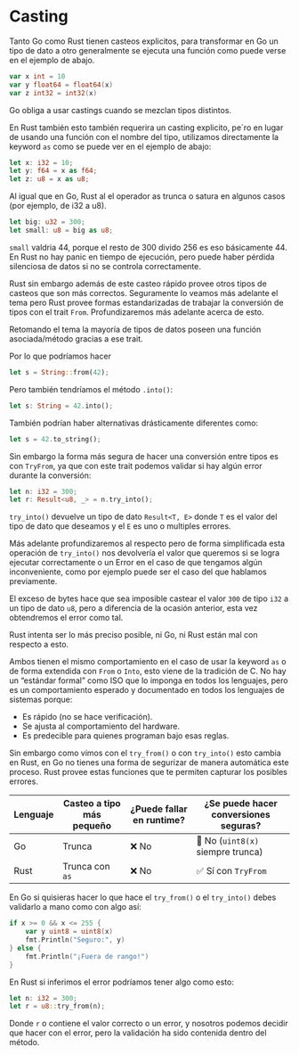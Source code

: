 # Casting

Tanto Go como Rust tienen casteos explicitos, para transformar en Go un tipo de 
dato a otro generalmente se ejecuta una función como puede verse en el ejemplo
de abajo.

```go
var x int = 10
var y float64 = float64(x)
var z int32 = int32(x)
```

Go obliga a usar castings cuando se mezclan tipos distintos.

En Rust también esto también requerira un casting explicito, pe´ro en lugar de 
usando una función con el nombre del tipo, utilizamos directamente la keyword
`as` como se puede ver en el ejemplo de abajo:

```rust
let x: i32 = 10;
let y: f64 = x as f64;
let z: u8 = x as u8;
```

Al igual que en Go, Rust al  el operador as trunca o satura en algunos casos 
(por ejemplo, de i32 a u8). 

```rust
let big: u32 = 300;
let small: u8 = big as u8;
```

`small` valdria 44, porque el resto de 300 divido 256 es eso básicamente 44.
En Rust no hay panic en tiempo de ejecución, pero puede haber pérdida silenciosa 
de datos si no se controla correctamente.

Rust sin embargo además de este casteo rápido provee otros tipos de casteos que 
son más correctos. Seguramente lo veamos más adelante el tema pero Rust provee
formas estandarizadas de trabajar la conversión de tipos con el trait `From`.
Profundizaremos más adelante acerca de esto.

Retomando el tema la mayoría de tipos de datos poseen una 
función asociada/método gracias a ese trait.

Por lo que podríamos hacer 

```rust
let s = String::from(42);
```

Pero también tendríamos el método `.into()`: 


```rust
let s: String = 42.into();
```

También podrían haber alternativas drásticamente diferentes como:

```rust
let s = 42.to_string();
```

Sin embargo la forma más segura de hacer una conversión entre tipos es con 
`TryFrom`, ya que con este trait podemos validar si hay algún error durante la 
conversión:

```rust
let n: i32 = 300;
let r: Result<u8, _> = n.try_into();
```

`try_into()` devuelve un tipo de dato `Result<T, E>` donde `T` es el valor del 
tipo de dato que deseamos y el `E` es uno o multiples errores.

Más adelante profundizaremos al respecto pero de forma simplificada esta 
operación de `try_into()` nos devolvería el valor que queremos si se logra
ejecutar correctamente o un Error en el caso de que tengamos algún 
inconveniente, como por ejemplo puede ser el caso del que hablamos previamente.

El exceso de bytes hace que sea imposible castear el valor `300` de tipo `i32`
a un tipo de dato `u8`, pero a diferencia de la ocasión anterior, esta vez
obtendremos el error como tal.

Rust intenta ser lo más preciso posible, ni Go, ni Rust están mal con respecto a
esto.

Ambos tienen el mismo comportamiento en el caso de usar la keyword `as` o de 
forma extendida con `From` o `Into`, esto viene de la tradición de C.
No hay un “estándar formal” como ISO que lo imponga en todos los lenguajes, pero 
es un comportamiento esperado y documentado en todos los lenguajes de sistemas 
porque:
- Es rápido (no se hace verificación).
- Se ajusta al comportamiento del hardware.
- Es predecible para quienes programan bajo esas reglas.

Sin embargo como vimos con el `try_from()` o con `try_into()` esto cambia en 
Rust, en Go no tienes una forma de segurizar de manera automática este proceso.
Rust provee estas funciones que te permiten capturar los posibles errores.

| Lenguaje | Casteo a tipo más pequeño | ¿Puede fallar en runtime? | ¿Se puede hacer conversiones seguras? |
| -------- | ------------------------- | ------------------------- | ------------------------------------- |
| Go       | Trunca                    | ❌ No                      | 🚫 No (`uint8(x)` siempre trunca)     |
| Rust     | Trunca con `as`           | ❌ No                      | ✅ Sí con `TryFrom`                    |

En Go si quisieras hacer lo que hace el `try_from()` o el `try_into()` debes 
validarlo a mano como con algo así:

```go
if x >= 0 && x <= 255 {
    var y uint8 = uint8(x)
    fmt.Println("Seguro:", y)
} else {
    fmt.Println("¡Fuera de rango!")
}
```

En Rust si inferimos el error podríamos tener algo como esto:

```rust
let n: i32 = 300;
let r = u8::try_from(n);
```

Donde `r` o contiene el valor correcto o un error, y nosotros podemos decidir
que hacer con el error, pero la validación ha sido contenida dentro del método.


